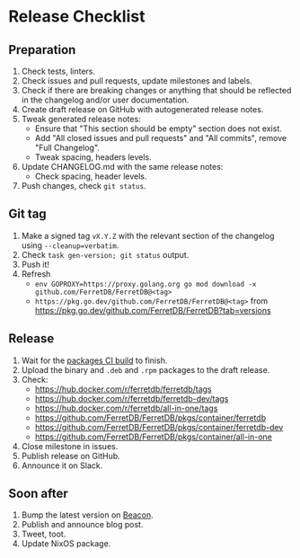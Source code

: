 # Release Checklist

## Preparation

1. Check tests, linters.
2. Check issues and pull requests, update milestones and labels.
3. Check if there are breaking changes or anything that should be reflected in the changelog and/or user documentation.
4. Create draft release on GitHub with autogenerated release notes.
5. Tweak generated release notes:
   * Ensure that "This section should be empty" section does not exist.
   * Add "All closed issues and pull requests" and "All commits", remove "Full Changelog".
   * Tweak spacing, headers levels.
6. Update CHANGELOG.md with the same release notes:
   * Check spacing, header levels.
7. Push changes, check `git status`.

## Git tag

1. Make a signed tag `vX.Y.Z` with the relevant section of the changelog using `--cleanup=verbatim`.
2. Check `task gen-version; git status` output.
3. Push it!
4. Refresh
   * `env GOPROXY=https://proxy.golang.org go mod download -x github.com/FerretDB/FerretDB@<tag>`
   * `https://pkg.go.dev/github.com/FerretDB/FerretDB@<tag>` from <https://pkg.go.dev/github.com/FerretDB/FerretDB?tab=versions>

## Release

1. Wait for the [packages CI build](https://github.com/FerretDB/FerretDB/actions/workflows/packages.yml?query=event%3Apush)
   to finish.
2. Upload the binary and `.deb` and `.rpm` packages to the draft release.
3. Check:
   * <https://hub.docker.com/r/ferretdb/ferretdb/tags>
   * <https://hub.docker.com/r/ferretdb/ferretdb-dev/tags>
   * <https://hub.docker.com/r/ferretdb/all-in-one/tags>
   * <https://github.com/FerretDB/FerretDB/pkgs/container/ferretdb>
   * <https://github.com/FerretDB/FerretDB/pkgs/container/ferretdb-dev>
   * <https://github.com/FerretDB/FerretDB/pkgs/container/all-in-one>
4. Close milestone in issues.
5. Publish release on GitHub.
6. Announce it on Slack.

## Soon after

1. Bump the latest version on [Beacon](https://beacon.ferretdb.io).
2. Publish and announce blog post.
3. Tweet, toot.
4. Update NixOS package.
